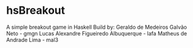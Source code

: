 # hsBreakout
A simple breakout game in Haskell
Build by:
Geraldo de Medeiros Galvão Neto - gmgn
Lucas Alexandre Figueiredo Albuquerque - lafa
Matheus de Andrade Lima - mal3
